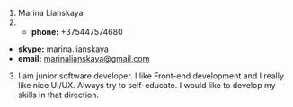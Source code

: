 1. Marina Lianskaya
2. * **phone:** +375447574680
* **skype:** marina.lianskaya
* **email:** marinalianskaya@gmail.com
3. I am junior software developer. I like Front-end development and I really like nice UI/UX.
Always try to self-educate. I would like to develop my skills in that direction.
